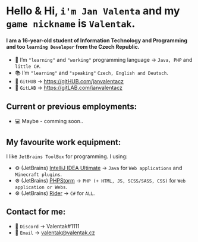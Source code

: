 # Hello & Hi, `i'm Jan Valenta` and my `game nickname` is `Valentak`.
#### I am a 16-year-old student of Information Technology and Programming and too `learning Developer` from the Czech Republic.

- 🔧 I’m `"learning"` and `"working"` programming language -> `Java, PHP` and `little C#`.  
- 📚 I’m `"learning"` and `"speaking"` `Czech, English and Deutsch`.
- 📑 `GitHUB` -> https://gitHUB.com/janvalentacz
- 📑 `GitLAB` -> https://gitLAB.com/janvalentacz


## Current or previous employments:
- 💻 Maybe - comming soon..


##  My favourite work equipment:
I like `JetBrains ToolBox` for programming. I using:
- ⚙ (JetBrains) [IntelliJ IDEA Ultimate](https://www.jetbrains.com/idea/) -> `Java` for `Web applications` and `Minecraft plugins`.
- ⚙ (JetBrains) [PHPStorm](https://www.jetbrains.com/phpstorm/) -> `PHP (+ HTML, JS, SCSS/SASS, CSS)` for `Web application or Webs`.
- ⚙ (JetBrains) [Rider](https://www.jetbrains.com/rider/) -> `C#` for `ALL`.

## Contact for me:
- 💬 `Discord` -> Valentak#1111
- 💬 `Email` -> valentak@valentak.cz


